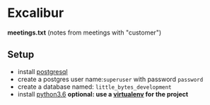 # Excalibur

**meetings.txt** (notes from meetings with "customer")

## Setup

- install [postgresql]()</br>
- create a postgres user name:`superuser` with password `password`
- create a database named: `little_bytes_development`
- install [python3.6](https://www.python.org/downloads/) **optional: use a [virtualenv](https://virtualenv.pypa.io/en/stable/installation/) for the project** 
